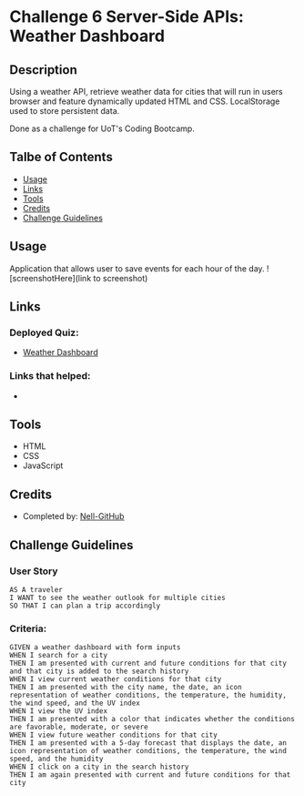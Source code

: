 # Challenge 6 Server-Side APIs: Weather Dashboard

## Description
Using a weather API, retrieve weather data for cities that will run in users browser and feature dynamically updated HTML and CSS. LocalStorage used to store persistent data.

Done as a challenge for UoT's Coding Bootcamp.

## Talbe of Contents
* [Usage](#usage)
* [Links](#links)
* [Tools](#tools)
* [Credits](#credits)
* [Challenge Guidelines](#challenge-guidelines)

## Usage
Application that allows user to save events for each hour of the day.
![screenshotHere](link to screenshot)

## Links
### Deployed Quiz:
* [Weather Dashboard](link)
### Links that helped:
* 

## Tools
* HTML 
* CSS
* JavaScript

## Credits
* Completed by: [Nell-GitHub](https://github.com/ShannonNell)

## Challenge Guidelines
### User Story
```
AS A traveler
I WANT to see the weather outlook for multiple cities
SO THAT I can plan a trip accordingly
```

### Criteria: 
```
GIVEN a weather dashboard with form inputs
WHEN I search for a city
THEN I am presented with current and future conditions for that city and that city is added to the search history
WHEN I view current weather conditions for that city
THEN I am presented with the city name, the date, an icon representation of weather conditions, the temperature, the humidity, the wind speed, and the UV index
WHEN I view the UV index
THEN I am presented with a color that indicates whether the conditions are favorable, moderate, or severe
WHEN I view future weather conditions for that city
THEN I am presented with a 5-day forecast that displays the date, an icon representation of weather conditions, the temperature, the wind speed, and the humidity
WHEN I click on a city in the search history
THEN I am again presented with current and future conditions for that city
```